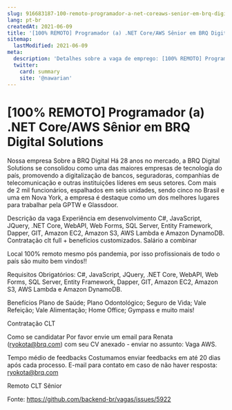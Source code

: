 ```yaml
---
slug: 916683187-100-remoto-programador-a-net-coreaws-senior-em-brq-digital-solutions
lang: pt-br
createdAt: 2021-06-09
title: '[100% REMOTO] Programador (a) .NET Core/AWS Sênior em BRQ Digital Solutions - Vaga de Emprego'
sitemap:
  lastModified: 2021-06-09
meta:
  description: 'Detalhes sobre a vaga de emprego: [100% REMOTO] Programador (a) .NET Core/AWS Sênior em BRQ Digital Solutions'
  twitter:
    card: summary
    site: '@nawarian'
---
```


# [100% REMOTO] Programador (a) .NET Core/AWS Sênior em BRQ Digital Solutions

Nossa empresa
Sobre a BRQ Digital
Há 28 anos no mercado, a BRQ Digital Solutions se consolidou como uma das maiores empresas de tecnologia do país, promovendo a digitalização de bancos, seguradoras, companhias de telecomunicação e outras instituições líderes em seus setores. Com mais de 2 mil funcionários, espalhados em seis unidades, sendo cinco no Brasil e uma em Nova York, a empresa é destaque como um dos melhores lugares para trabalhar pela GPTW e Glassdoor.

Descrição da vaga
Experiência em desenvolvimento C#, JavaScript, JQuery, .NET Core,  WebAPI,  Web Forms, SQL Server, Entity Framework, Dapper, GIT, Amazon EC2, Amazon S3, AWS Lambda e Amazon DynamoDB.
Contratação clt full + benefícios customizados.
Salário a combinar

Local
100% remoto mesmo pós pandemia, por isso profissionais de todo o país são muito bem vindos!!

Requisitos
Obrigatórios:
C#, JavaScript, JQuery, .NET Core,  WebAPI,  Web Forms, SQL Server, Entity Framework, Dapper, GIT, Amazon EC2, Amazon S3, AWS Lambda e Amazon DynamoDB.

Benefícios
Plano de Saúde; Plano Odontológico; Seguro de Vida; Vale Refeição; Vale Alimentação; Home Office; Gympass e muito mais!

Contratação
CLT

Como se candidatar
Por favor envie um email para Renata (ryokota@brq.com) com seu CV anexado - enviar no assunto: Vaga AWS.


Tempo médio de feedbacks
Costumamos enviar feedbacks em até 20 dias após cada processo.
E-mail para contato em caso de não haver resposta: ryokota@brq.com


Remoto
CLT
Sênior

Fonte: https://github.com/backend-br/vagas/issues/5922